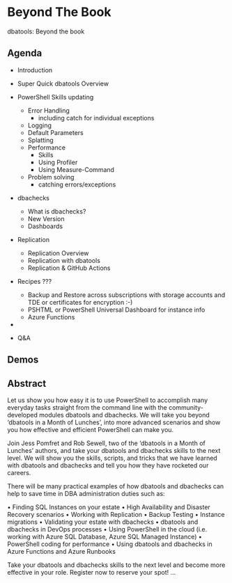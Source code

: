 # Beyond The Book

dbatools: Beyond the book

## Agenda

- Introduction
- Super Quick dbatools Overview
- PowerShell Skills updating
    - Error Handling
        - including catch for individual exceptions
    - Logging
    - Default Parameters
    - Splatting
    - Performance
        - Skills
        - Using Profiler
        - Using Measure-Command
    - Problem solving
        - catching errors/exceptions
- dbachecks
    - What is dbachecks?
    - New Version
    - Dashboards
- Replication
    - Replication Overview
    - Replication with dbatools
    - Replication & GitHub Actions
- Recipes ???
    - Backup and Restore across subscriptions with storage accounts and TDE or certificates for encryption :-)
    - PSHTML or PowerShell Universal Dashboard for instance info
    - Azure Functions

-
- Q&A

## Demos

## Abstract

Let us show you how easy it is to use PowerShell to accomplish many everyday tasks straight from the command line with the community-developed modules dbatools and dbachecks. We will take you beyond ‘dbatools in a Month of Lunches’, into more advanced scenarios and show you how effective and efficient PowerShell can make you.

Join Jess Pomfret and Rob Sewell, two of the ‘dbatools in a Month of Lunches’ authors, and take your dbatools and dbachecks skills to the next level. We will show you the skills, scripts, and tricks that we have learned with dbatools and dbachecks and tell you how they have rocketed our careers.

There will be many practical examples of how dbatools and dbachecks can help to save time in DBA administration duties such as:

•	Finding SQL Instances on your estate
•	High Availability and Disaster Recovery scenarios
•	Working with Replication
•	Backup Testing
•	Instance migrations
•	Validating your estate with dbachecks
•	dbatools and dbachecks in DevOps processes
•	Using PowerShell in the cloud (i.e. working with Azure SQL Database, Azure SQL Managed Instance)
•	PowerShell coding for performance
•	Using dbatools and dbachecks in Azure Functions and Azure Runbooks

Take your dbatools and dbachecks skills to the next level and become more effective in your role. Register now to reserve your spot!
...

